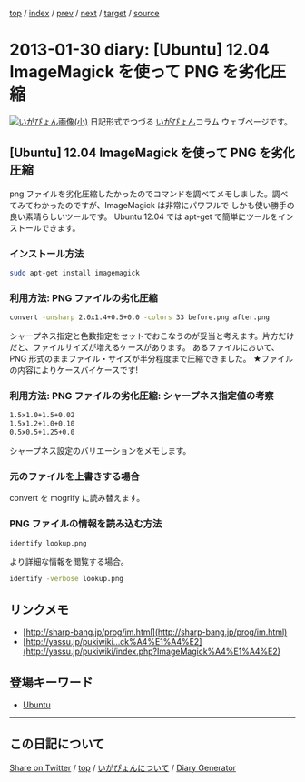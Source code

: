 [top](https://igapyon.github.io/diary/) 
 / [index](https://igapyon.github.io/diary/2013/index.html) 
 / [prev](https://igapyon.github.io/diary/2013/ig130129.html) 
 / [next](https://igapyon.github.io/diary/2013/ig130131.html) 
 / [target](https://igapyon.github.io/diary/2013/ig130130.html) 
 / [source](https://github.com/igapyon/diary/blob/gh-pages/2013/ig130130.html.src.md) 

2013-01-30 diary: [Ubuntu] 12.04 ImageMagick を使って PNG を劣化圧縮
=====================================================================================================
[![いがぴょん画像(小)](https://igapyon.github.io/diary/images/iga200306s.jpg "いがぴょん")](https://igapyon.github.io/diary/memo/memoigapyon.html) 日記形式でつづる [いがぴょん](https://igapyon.github.io/diary/memo/memoigapyon.html)コラム ウェブページです。

## [Ubuntu] 12.04 ImageMagick を使って PNG を劣化圧縮

png ファイルを劣化圧縮したかったのでコマンドを調べてメモしました。調べてみてわかったのですが、ImageMagick は非常にパワフルで しかも使い勝手の良い素晴らしいツールです。
Ubuntu 12.04 では apt-get で簡単にツールをインストールできます。

### インストール方法


```sh
sudo apt-get install imagemagick
```


### 利用方法: PNG ファイルの劣化圧縮


```sh
convert -unsharp 2.0x1.4+0.5+0.0 -colors 33 before.png after.png
```

シャープネス指定と色数指定をセットでおこなうのが妥当と考えます。片方だけだと、ファイルサイズが増えるケースがあります。
あるファイルにおいて、PNG 形式のままファイル・サイズが半分程度まで圧縮できました。
★ファイルの内容によりケースバイケースです!

### 利用方法: PNG ファイルの劣化圧縮: シャープネス指定値の考察


```sh
1.5x1.0+1.5+0.02
1.5x1.2+1.0+0.10
0.5x0.5+1.25+0.0
```

シャープネス設定のバリエーションをメモします。

### 元のファイルを上書きする場合

convert を mogrify に読み替えます。

### PNG ファイルの情報を読み込む方法


```sh
identify lookup.png
```

より詳細な情報を閲覧する場合。

```sh
identify -verbose lookup.png
```



## リンクメモ


* [http://sharp-bang.jp/prog/im.html](http://sharp-bang.jp/prog/im.html)
* [http://yassu.jp/pukiwiki...ck%A4%E1%A4%E2](http://yassu.jp/pukiwiki/index.php?ImageMagick%A4%E1%A4%E2)



## 登場キーワード

* [Ubuntu](../keyword/ubuntu.html)

----------------------------------------------------------------------------------------------------

## この日記について

[Share on Twitter](https://twitter.com/intent/tweet?hashtags=igapyon%2Cdiary%2C%E3%81%84%E3%81%8C%E3%81%B4%E3%82%87%E3%82%93%2CUbuntu&text=%5BUbuntu%5D+12.04+ImageMagick+%E3%82%92%E4%BD%BF%E3%81%A3%E3%81%A6+PNG+%E3%82%92%E5%8A%A3%E5%8C%96%E5%9C%A7%E7%B8%AE&url=https%3A%2F%2Figapyon.github.io%2Fdiary%2F2013%2Fig130130.html) / [top](../index.html/) / [いがぴょんについて](https://igapyon.github.io/diary/memo/memoigapyon.html) / [Diary Generator](https://github.com/igapyon/igapyonv3)
